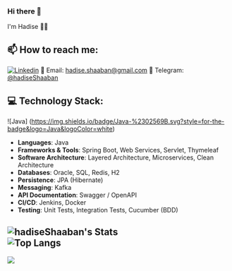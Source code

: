 ### Hi there 👋
I'm Hadise 👩‍💻

## 📫 How to reach me:
[![Linkedin](https://img.shields.io/badge/-LinkedIn-black?style=for-the-badge&logo=Linkedin)](https://www.linkedin.com/in/hadiseh-shaaban-a42a95269/)
📧 Email: [hadise.shaaban@gmail.com](mailto:hadise.shaaban@gmail.com)
💬 Telegram: [@hadiseShaaban](https://t.me/hadiseShaaban)


## 💻 Technology Stack:
![Java]
(https://img.shields.io/badge/Java-%2302569B.svg?style=for-the-badge&logo=Java&logoColor=white)

- **Languages**: Java  
- **Frameworks & Tools**: Spring Boot, Web Services, Servlet, Thymeleaf  
- **Software Architecture**: Layered Architecture, Microservices, Clean Architecture  
- **Databases**: Oracle, SQL, Redis, H2  
- **Persistence**: JPA (Hibernate)  
- **Messaging**: Kafka  
- **API Documentation**: Swagger / OpenAPI  
- **CI/CD**: Jenkins, Docker  
- **Testing**: Unit Tests, Integration Tests, Cucumber (BDD)

<!--- **sadjadtalakoob74/sadjadtalakoob74** is a ✨ _special_ ✨ repository because its `README.md` (this file) appears on your GitHub profile.

Here are some ideas to get you started:-->
![hadiseShaaban's Stats](https://github-readme-stats.vercel.app/api?username=hadiseShaaban&theme=outrun&show_icons=true&hide_border=true&count_private=true)
<br>
![Top Langs](https://github-readme-stats.vercel.app/api/top-langs/?username=hadiseShaaban&theme=outrun&hide_border=true&layout=compact)
<br>
---
[![](https://visitcount.itsvg.in/api?id=hadiseShaaban&label=Profile%20Views&color=11&icon=0&pretty=true)](https://visitcount.itsvg.in)

<!--**Here we go**

- 👨🏻‍💻 I’m currently working on Flutter team
- 🎯 I’m recently start Flutte Testing 
- 🌱 In future i will add some Kotlin projects to my repos

- 🤔 I’m looking for help with ...
- 👯 I’m looking to collaborate on ...
- 💬 Ask me about ...
- 😄 Pronouns: ...
- ⚡ Fun fact: ...-->



